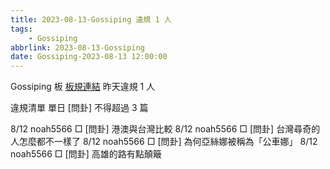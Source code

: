```yaml
---
title: 2023-08-13-Gossiping 違規 1 人
tags:
    - Gossiping
abbrlink: 2023-08-13-Gossiping
date: Gossiping-2023-08-13 12:00:00
---
```

Gossiping 板 [板規連結](https://www.ptt.cc/bbs/Gossiping/M.1637425085.A.07D.html)
昨天違規 1 人
<!-- more -->

違規清單
單日 [問卦] 不得超過 3 篇

8/12 noah5566 □ [問卦] 港澳與台灣比較
8/12 noah5566 □ [問卦] 台灣尋奇的人怎麼都不一樣了
8/12 noah5566 □ [問卦] 為何亞絲娜被稱為「公車娜」
8/12 noah5566 □ [問卦] 高雄的路有點顛簸